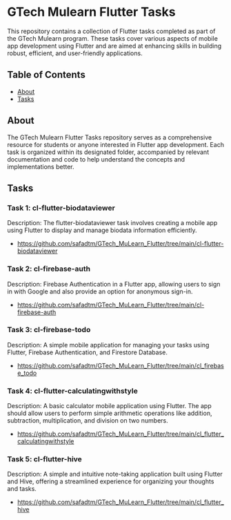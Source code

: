 # GTech Mulearn Flutter Tasks

This repository contains a collection of Flutter tasks completed as part of the GTech Mulearn program. These tasks cover various aspects of mobile app development using Flutter and are aimed at enhancing skills in building robust, efficient, and user-friendly applications.

## Table of Contents

- [About](#about)
- [Tasks](#tasks)

## About

The GTech Mulearn Flutter Tasks repository serves as a comprehensive resource for students or anyone interested in Flutter app development. Each task is organized within its designated folder, accompanied by relevant documentation and code to help understand the concepts and implementations better.

## Tasks

### Task 1: cl-flutter-biodataviewer
Description: The flutter-biodataviewer task involves creating a mobile app using Flutter to display and manage biodata information efficiently.
- https://github.com/safadtm/GTech_MuLearn_Flutter/tree/main/cl-flutter-biodataviewer

### Task 2: cl-firebase-auth
Description: Firebase Authentication in a Flutter app, allowing users to sign in with Google and also provide an option for anonymous sign-in.
- https://github.com/safadtm/GTech_MuLearn_Flutter/tree/main/cl-firebase-auth

### Task 3: cl-firebase-todo
Description: A simple mobile application for managing your tasks using Flutter, Firebase Authentication, and Firestore Database.
- https://github.com/safadtm/GTech_MuLearn_Flutter/tree/main/cl_firebase_todo

### Task 4: cl-flutter-calculatingwithstyle
Description: A basic calculator mobile application using Flutter. The app should allow users to perform simple arithmetic operations like addition, subtraction, multiplication, and division on two numbers.
- https://github.com/safadtm/GTech_MuLearn_Flutter/tree/main/cl_flutter_calculatingwithstyle

### Task 5: cl-flutter-hive
Description: A simple and intuitive note-taking application built using Flutter and Hive, offering a streamlined experience for organizing your thoughts and tasks.
- https://github.com/safadtm/GTech_MuLearn_Flutter/tree/main/cl_flutter_hive

